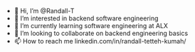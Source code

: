 - 👋 Hi, I’m @Randall-T
- 👀 I’m interested in backend software engineering
- 🌱 I’m currently learning software engineering at ALX
- 💞️ I’m looking to collaborate on backend engineering basics
- 📫 How to reach me linkedin.com/in/randall-tetteh-kumah/

<!---
Randall-T/Randall-T is a ✨ special ✨ repository because its `README.md` (this file) appears on your GitHub profile.
You can click the Preview link to take a look at your changes.
--->
